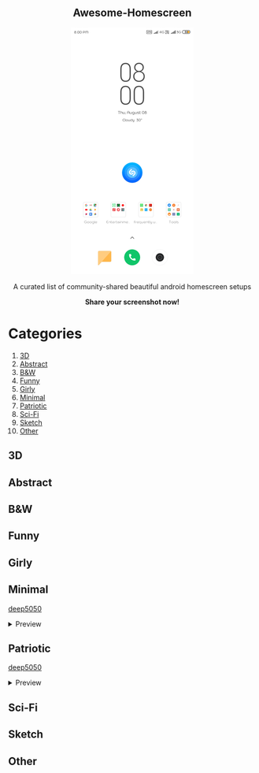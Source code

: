 <p align=center><h2 align=center>Awesome-Homescreen</h2></p>

<p align=center><img src="./default.png"></p>

<p align=center>A curated list of community-shared beautiful android homescreen setups </p>
<p align=center><b>Share your screenshot now!</b></p>


# Categories
1. [3D](##3D)
2. [Abstract](##Abstract)
3. [B&W](##B&W)
4. [Funny](##Funny)
5. [Girly](##Girly)
6. [Minimal](##Minimal)
7. [Patriotic](##Patriotic)
8. [Sci-Fi](##Sci-Fi)
9. [Sketch](##Sketch)
10. [Other](##Other)

## 3D


## Abstract

## B&W

## Funny

## Girly

## Minimal
[deep5050](./minimal/deep5050)
  <details>
    <summary>Preview</summary>
    <p align=center><a href="./minimal/deep5050/1"><img src="./minimal/deep5050/1/1.png"></a></p>
<p align=center><a href="./minimal/deep5050/2"><img src="./minimal/deep5050/2/2.png"></a></p>
<p align=center><a href="./minimal/deep5050/3"><img src="./minimal/deep5050/3/3.jpg"></a></p>
  </details>

## Patriotic

[deep5050](./patriotic/deep5050)
  <details>
    <summary>Preview</summary>
    <p align=center><a href="./patriotic/deep5050/1"><img src="./patriotic/deep5050/1/1.png"></a></p>

  </details>

## Sci-Fi

## Sketch

## Other

